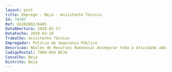 ```yaml
--- 
layout: post
title: Emprego - Beja - Assistente Técnico
Id: 74787
Ref: OE202002/0485
DataAbertura: 2020-02-17
DataFecho: 2020-03-10
Trabalho: Assistente Técnico
Empregador: Polícia de Segurança Pública
Descricao: Núcleo de Recursos Humanosa)	Assegurar toda a atividade administrativa relativa à gestão do pessoal da PSP, designadamente •	O registo biográfico do pessoal •	O registo de assiduidade •	O processamento de remunerações, férias, faltas e licenças •	A elaboração das listas anuais de antiguidade •	A instrução dos processos de avaliação •	A emissão de documentos de identificação e de quaisquer certidões requeridas pelo pessoal •	Elaborar o balanço social.b)	Exercer as demais funções que lhe forem delegadas.
CodigoPostal: 7800-054 BEJA
Concelho: Beja
Distrito: Beja
--- 
```


